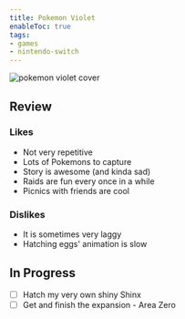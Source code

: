 ```yaml
---
title: Pokemon Violet
enableToc: true
tags:
- games
- nintendo-switch
---
```


![pokemon violet cover](notes/assets/games/pokemon-violet.jpg)


## Review

### Likes
- Not very repetitive
- Lots of Pokemons to capture
- Story is awesome (and kinda sad)
- Raids are fun every once in a while
- Picnics with friends are cool

### Dislikes
- It is sometimes very laggy
- Hatching eggs' animation is slow

## In Progress

- [ ] Hatch my very own shiny Shinx
- [ ] Get and finish the expansion - Area Zero
